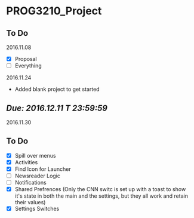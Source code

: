 # PROG3210_Project

## To Do

2016.11.08


- [x] Proposal
- [ ] Everything

2016.11.24

- Added blank project to get started

## **_Due: 2016.12.11 T 23:59:59_**

2016.11.30

## To Do

- [x] Spill over menus
- [x] Activities
- [x] Find Icon for Launcher
- [ ] Newsreader Logic
- [ ] Notifications
- [x] Shared Prefrences (Only the CNN switc is set up with a toast to show it's state in both the main and the settings, but they all work and retain their values)
- [x] Settings Switches
